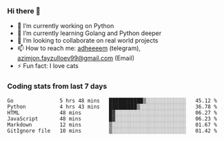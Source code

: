 ### Hi there 👋

<!--
**adheeeem/adheeeem** is a ✨ _special_ ✨ repository because its `README.md` (this file) appears on your GitHub profile.

Here are some ideas to get you started:
-->
- 🔭 I’m currently working on Python
- 🌱 I’m currently learning Golang and Python deeper
- 👯 I’m looking to collaborate on real world projects
- 📫 How to reach me: [adheeeem](https://t.me/adheeeem) (telegram), azimjon.fayzulloev99@gmail.com (Email)
- ⚡ Fun fact: I love cats 


### Coding stats from last 7 days
<!--START_SECTION:waka-->

```text
Go               5 hrs 48 mins   ███████████▒░░░░░░░░░░░░░   45.12 %
Python           4 hrs 43 mins   █████████▒░░░░░░░░░░░░░░░   36.78 %
HTML             48 mins         █▓░░░░░░░░░░░░░░░░░░░░░░░   06.27 %
JavaScript       48 mins         █▓░░░░░░░░░░░░░░░░░░░░░░░   06.23 %
Markdown         12 mins         ▒░░░░░░░░░░░░░░░░░░░░░░░░   01.67 %
GitIgnore file   10 mins         ▒░░░░░░░░░░░░░░░░░░░░░░░░   01.42 %
```

<!--END_SECTION:waka-->
